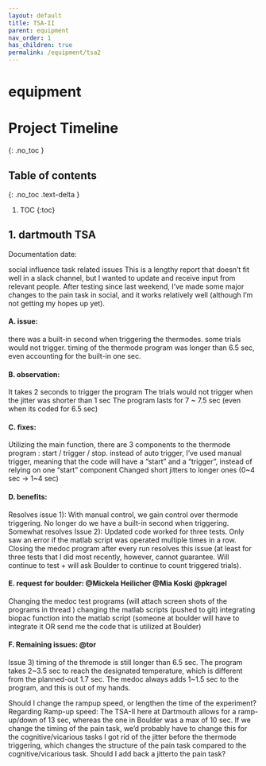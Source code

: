 ```yaml
---
layout: default
title: TSA-II
parent: equipment
nav_order: 1
has_children: true
permalink: /equipment/tsa2
---
```


# equipment

# Project Timeline
{: .no_toc }

## Table of contents
{: .no_toc .text-delta }

1. TOC
{:toc}

## 1. dartmouth TSA
Documentation date:

social influence task related issues
This is a lengthy report that doesn’t fit well in a slack channel, but I wanted to update and receive input from relevant people. After testing since last weekend, I’ve made some major changes to the pain task in social, and it works relatively well (although I’m not getting my hopes up yet).

#### A. issue:
there was a built-in second when triggering the thermodes.
some trials would not trigger.
timing of the thermode program was longer than 6.5 sec, even accounting for the built-in one sec.

#### B. observation:
It takes 2 seconds to trigger the program
The trials would not trigger when the jitter was shorter than 1 sec
The program lasts for 7 ~ 7.5 sec (even when its coded for 6.5 sec)

#### C. fixes:
Utilizing the main function, there are 3 components to the thermode program : start / trigger / stop. instead of auto trigger, I’ve used manual trigger, meaning that the code will have a “start” and a “trigger”, instead of relying on one “start” component
Changed short jitters to longer ones (0~4 sec → 1~4 sec)

#### D. benefits:
Resolves issue 1): With manual control, we gain control over thermode triggering. No longer do we have a built-in second when triggering.
Somewhat resolves Issue 2): Updated code worked for three tests. Only saw an error if the matlab script was operated multiple times in a row. Closing the medoc program after every run resolves this issue (at least for three tests that I did most recently, however, cannot guarantee. Will continue to test + will ask Boulder to continue to count triggered trials).

#### E. request for boulder: @Mickela Heilicher @Mia Koski @pkragel
Changing the medoc test programs (will attach screen shots of the programs in thread )
changing the matlab scripts (pushed to git)
integrating biopac function into the matlab script (someone at boulder will have to integrate it OR send me the code that is utilized at Boulder)

#### F. Remaining issues: @tor
Issue 3) timing of the thremode is still longer than 6.5 sec. The program takes 2~3.5 sec to reach the designated temperature, which is different from the planned-out 1.7 sec. The medoc always adds 1~1.5 sec to the program, and this is out of my hands.

Should I change the rampup speed, or lengthen the time of the experiment?
Regarding Ramp-up speed: The TSA-II here at Dartmouth allows for a ramp-up/down of 13 sec, whereas the one in Boulder was a max of 10 sec.
If we change the timing of the pain task, we’d probably have to change this for the cognitive/vicarious tasks
I got rid of the jitter before the thermode triggering, which changes the structure of the pain task compared to the cognitive/vicarious task. Should I add back a jitterto the pain task?
